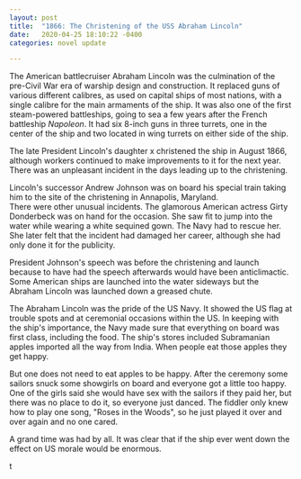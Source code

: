 ```yaml
---
layout: post
title:  "1866: The Christening of the USS Abraham Lincoln"
date:   2020-04-25 18:10:22 -0400
categories: novel update

---
```


The American battlecruiser Abraham Lincoln was the culmination of the pre-Civil War era of warship design and construction. It replaced guns of various different calibres, as used on capital ships of most nations, with a single calibre for the main armaments of the ship. It was also one of the first steam-powered battleships, going to sea a few years after the French battleship *Napoleon*. It had six 8-inch guns in three turrets, one in the center of the ship and two located in wing turrets on either side of the ship.

The late President Lincoln's daughter x christened the ship in August 1866, although workers continued to make improvements to it for the next year. There was an unpleasant incident in the days leading up to the christening.

Lincoln's successor Andrew Johnson was on board his special train taking him to the site of the christening in Annapolis, Maryland.  
There were other unusual incidents. The glamorous American actress Girty Donderbeck was on hand for the occasion. She saw fit to jump into the water while wearing a white sequined gown. The Navy had to rescue her. She later felt that the incident had damaged her career, although she had only done it for the publicity.

President Johnson's speech was before the christening and launch because to have had the speech afterwards would have been anticlimactic. Some American ships are launched into the water sideways but the Abraham Lincoln was launched down a greased chute.




The Abraham Lincoln was the pride of the US Navy. It showed the US flag at trouble spots and at ceremonial occasions within the US. In keeping with the ship's importance, the Navy made sure that everything on board was first class, including the food. The ship's stores included Subramanian apples imported all the way from India. When people eat those apples they get happy.

But one does not need to eat apples to be happy. After the ceremony some sailors snuck some showgirls on board and everyone got a little too happy. One of the girls said she would have sex with the sailors if they paid her, but there was no place to do it, so everyone just danced. The fiddler only knew how to play one song, "Roses in the Woods", so he just played it over and over again and no one cared.

A grand time was had by all. It was clear that if the ship ever went down the effect on US morale would be enormous. 

t
